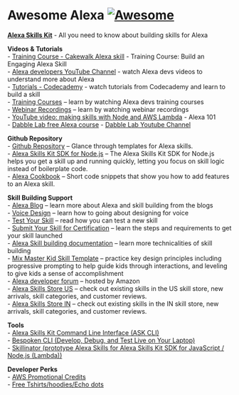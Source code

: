 # Awesome Alexa [![Awesome](https://cdn.rawgit.com/sindresorhus/awesome/d7305f38d29fed78fa85652e3a63e154dd8e8829/media/badge.svg)](https://github.com/sindresorhus/awesome)

[**Alexa Skills Kit**](https://developer.amazon.com/en-in/alexa-skills-kit?&sc_channel=Referrals&sc_campaign=VirtualHack_HE_Feb&sc_publisher=HE&sc_content=VirtualHackPromo&sc_funnel=Discover&sc_country=IN&sc_medium=HEPromos&sc_segment=IndiaDevs&sc_trackingcode=REF_IN_ASKINLandingPage_FebHack_HE) \- All you need to know about building skills for Alexa

**Videos & Tutorials**  
\- [Training Course - Cakewalk Alexa skill](https://developer.amazon.com/en-US/alexa/alexa-skills-kit/get-deeper/tutorials-code-samples/build-an-engaging-alexa-skill) \- Training Course: Build an Engaging Alexa Skill  
\- [Alexa developers YouTube Channel](https://www.youtube.com/AlexaDevelopers) \- watch Alexa devs videos to understand more about Alexa  
\- [Tutorials - Codecademy](https://alexa.design/codecademy) \- watch tutorials from Codecademy and learn to build a skill  
\- [Training Courses](https://developer.amazon.com/alexa-skills-kit/alexa-skills-developer-training?&sc_channel=Referrals&sc_campaign=VirtualHack_HE_Feb&sc_publisher=HE&sc_content=VirtualHackPromo&sc_funnel=Discover&sc_country=IN&sc_medium=HEPromos&sc_segment=IndiaDevs&sc_trackingcode=REF_IN_FebHack_HE) – learn by watching Alexa devs training courses  
\- [Webinar Recordings](https://developer.amazon.com/alexa-skills-kit/webinars?&sc_channel=Referrals&sc_campaign=VirtualHack_HE_Feb&sc_publisher=HE&sc_content=VirtualHackPromo&sc_funnel=Discover&sc_country=IN&sc_medium=HEPromos&sc_segment=IndiaDevs&sc_trackingcode=REF_IN_FebHack_HE) – learn by watching webinar recordings  
\- [YouTube video: making skills with Node and AWS Lambda](https://www.youtube.com/watch?v=zt9WdE5kR6g) - Alexa 101  
\- [Dabble Lab free Alexa course](https://learn.dabblelab.com/) 
\- [Dabble Lab Youtube Channel](https://www.youtube.com/channel/UCfY-LopSxGekh9LruXLjffg)     

**Github Repository**  
\- [Github Repository](https://github.com/alexa) – Glance through templates for Alexa skills.  
\- [Alexa Skills Kit SDK for Node.js](https://github.com/alexa/alexa-skills-kit-sdk-for-nodejs) – The Alexa Skills Kit SDK for Node.js helps you get a skill up and running quickly, letting you focus on skill logic instead of boilerplate code.  
\- [Alexa Cookbook](https://github.com/alexa/alexa-cookbook) – Short code snippets that show you how to add features to an Alexa skill.

**Skill Building Support**  
\- [Alexa Blog](https://alexa.design/blog) – learn more about Alexa and skill building from the blogs  
\- [Voice Design](https://developer.amazon.com/designing-for-voice/) – learn how to going about designing for voice  
\- [Test Your Skill](https://developer.amazon.com/blogs/alexa/post/577069bd-d9f9-439a-b4bf-3b0495e3d24b/announcing-new-test-simulator-beta-for-alexa-skills&sc_channel=Referrals&sc_campaign=VirtualHack_HE_Feb&sc_publisher=HE&sc_content=VirtualHackPromo&sc_funnel=Discover&sc_country=IN&sc_medium=HEPromos&sc_segment=IndiaDevs&sc_trackingcode=REF_IN_FebHack_HE) – read how you can test a new skill  
\- [Submit Your Skill for Certification](https://developer.amazon.com/docs/custom-skills/submit-an-alexa-skill-for-certification.html?&sc_channel=Referrals&sc_campaign=VirtualHack_HE_Feb&sc_publisher=HE&sc_content=VirtualHackPromo&sc_funnel=Discover&sc_country=IN&sc_medium=HEPromos&sc_segment=IndiaDevs&sc_trackingcode=REF_IN_FebHack_HE) – learn the steps and requirements to get your skill launched  
\- [Alexa Skill building documentation](https://developer.amazon.com/docs/custom-skills/request-and-response-json-reference.html&sc_channel=Referrals&sc_campaign=VirtualHack_HE_Feb&sc_publisher=HE&sc_content=VirtualHackPromo&sc_funnel=Discover&sc_country=IN&sc_medium=HEPromos&sc_segment=IndiaDevs&sc_trackingcode=REF_IN_FebHack_HE) – learn more technicalities of skill building  
\- [Mix Master Kid Skill Template](https://github.com/alexa/alexa-cookbook/tree/master/games/MixMaster) – practice key design principles including progressive prompting to help guide kids through interactions, and leveling to give kids a sense of accomplishment  
\- [Alexa developer forum](https://forums.developer.amazon.com/spaces/165/index.html?&sc_channel=Referrals&sc_campaign=VirtualHack_HE_Feb&sc_publisher=HE&sc_content=VirtualHackPromo&sc_funnel=Discover&sc_country=IN&sc_medium=HEPromos&sc_segment=IndiaDevs&sc_trackingcode=REF_IN_FebHack_HE) – hosted by Amazon  
\- [Alexa Skills Store US](https://www.amazon.com/b?node=13727921011) – check out existing skills in the US skill store, new arrivals, skill categories, and customer reviews.  
\- [Alexa Skills Store IN](https://amazon.in/skills) – check out existing skills in the IN skill store, new arrivals, skill categories, and customer reviews.

**Tools**  
\- [Alexa Skills Kit Command Line Interface (ASK CLI)](https://developer.amazon.com/docs/smapi/quick-start-alexa-skills-kit-command-line-interface.html)  
\- [Bespoken CLI (Develop, Debug, and Test Live on Your Laptop)](https://bespoken.io/alexa-skills/)  
\- [Skillinator (prototype Alexa Skills for Alexa Skills Kit SDK for JavaScript / Node.js (Lambda))](https://skillinator.io/)

**Developer Perks**  
\- [AWS Promotional Credits](https://developer.amazon.com/alexa-skills-kit/alexa-aws-credits)  
\- [Free Tshirts/hoodies/Echo dots](https://developer.amazon.com/alexa-skills-kit/alexa-developer-skill-promotion) 


